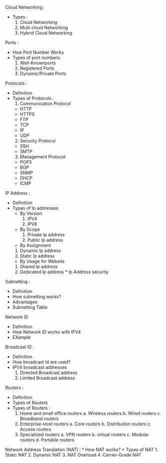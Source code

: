 Cloud Networking :
  * Types :
    1. Cloud Networking
    2. Multi cloud Networking
    3. Hybrid Cloud Networking
   
Ports :
  * How Port Number Works
  * Types of port numbers:
    1. Well-Knownports
    2. Registered Ports
    3. Dynamic/Private Ports

Protocols :
  * Definition
  * Types of Protocols :
     1. Communication Protocol
       * HTTP
       * HTTPS
       * FTP
       * TCP
       * IP
       * UDP
     2. Security Protocol
       * SSH
       * SMTP
     3. Management Protocol
       * POP3
       * BGP
       * SNMP
       * DHCP
       * ICMP

 IP Address :
   * Definition
   * Types of Ip addresses
      * By Version
        1. IPV4
        2. IPV6
      * By Scope
        1. Private Ip address
        2. Public Ip address
       * By Assignment
        1. Dynamic Ip address
        2. Static Ip address
       * By Usage for Website
        1. Shared Ip address
        2. Dedicated Ip address
    * Ip Address security

Subnetting :
 * Definition
 * How subnetting works?
 * Advantages
 * Subnetting Table

Network ID
 * Definition
 * How Network ID works with IPV4
 * EXample

Broadcast ID :
 * Definition
 * How broadcast Id are used?
 * IPV4 broadcast addresses
    1. Directed Broadcast address
    2. Limited Broadcast address
  
  Routers :
   * Definition
   * Types of Routers
   * Types of Routers :
     1. Home and small office routers
        a.	Wireless routers
        b.	Wired routers
        c. Broadband routers
     2. Enterprise-level routers
        a. Core routers
        b. Distribution routers
        c. Access routers
     3. Specialized routers
        a. VPN routers
        b. virtual routers
        c. Modular routers
        d. Portable routers

 
  Network Address Translation (NAT) :
    *  How NAT works?
    *  Types of NAT
      1. Static NAT
      2. Dynamic NAT
      3. NAT Overload
      4. Carrier-Grade NAT
     
     
